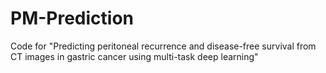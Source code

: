 # PM-Prediction
Code for "Predicting peritoneal recurrence and disease-free survival from CT images in gastric cancer using multi-task deep learning"
